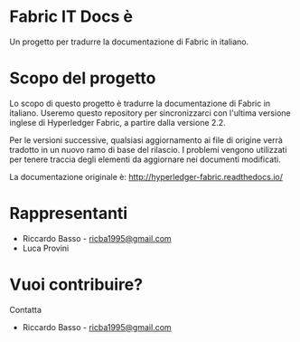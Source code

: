 # Fabric IT Docs è

Un progetto per tradurre la documentazione di Fabric in italiano.

# Scopo del progetto

Lo scopo di questo progetto è tradurre la documentazione di Fabric in italiano. Useremo questo repository per sincronizzarci con l'ultima versione inglese di Hyperledger Fabric, a partire dalla versione 2.2.

Per le versioni successive, qualsiasi aggiornamento ai file di origine verrà tradotto in un nuovo ramo di base del rilascio. I problemi vengono utilizzati per tenere traccia degli elementi da aggiornare nei documenti modificati.

La documentazione originale è: http://hyperledger-fabric.readthedocs.io/

# Rappresentanti

- Riccardo Basso - ricba1995@gmail.com
- Luca Provini

# Vuoi contribuire?

Contatta

- Riccardo Basso - ricba1995@gmail.com
